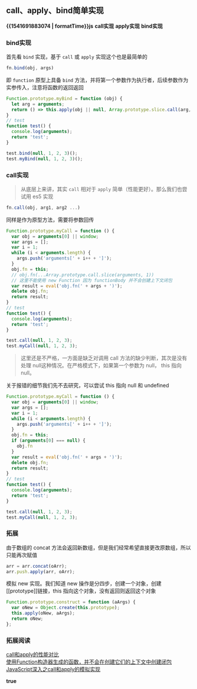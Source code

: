 ## call、apply、bind简单实现

<b class="update-time">{{1541691883074 | formatTime}}</b><b class='type'>js</b>
<b class='kw'>call实现</b> <b class='kw'>apply实现</b> <b class='kw'>bind实现</b>

### bind实现

首先看 `bind` 实现，基于 `call` 或 `apply` 实现这个也是最简单的

```js
fn.bind(obj, args)
```

即 `function` 原型上具备 `bind` 方法，并将第一个参数作为执行者，后续参数作为实参传入，注意将函数的返回返回

```js
Function.prototype.myBind = function (obj) {
  let arg = arguments;
  return () => this.apply(obj || null, Array.prototype.slice.call(arg, 1));
}
// test
function test() {
  console.log(arguments);
  return 'test';
}

test.bind(null, 1, 2, 3)();
test.myBind(null, 1, 2, 3)();
```

### call实现

> 从底层上来讲，其实 `call` 相对于 `apply` 简单（性能更好）。那么我们也尝试用 es5 实现

```js
fn.call(obj, arg1, arg2 ...)
```

同样是作为原型方法，需要将参数回传

```js
Function.prototype.myCall = function () {
  var obj = arguments[0] || window;
  var args = [];
  var i = 1;
  while (i < arguments.length) {
    args.push('arguments[' + i++ + ']');
  }
  obj.fn = this;
  // obj.fn(...Array.prototype.call.slice(arguments, 1))
  // 这里不能使用 new Function 因为 functionBody 并不会创建上下文闭包
  var result = eval('obj.fn(' + args + ')');
  delete obj.fn;
  return result;
}
// test
function test() {
  console.log(arguments);
  return 'test';
}

test.call(null, 1, 2, 3);
test.myCall(null, 1, 2, 3);
```

> 这里还是不严格，一方面是缺乏对调用 call 方法的缺少判断，其次是没有处理 null这种情况。在严格模式下，如果第一个参数为 null， this 指向 null。

关于报错的细节我们先不去研究，可以尝试 this 指向 null 和 undefined
```js
Function.prototype.myCall = function () {
  var obj = arguments[0] || window;
  var args = [];
  var i = 1;
  while (i < arguments.length) {
    args.push('arguments[' + i++ + ']');
  }
  obj.fn = this;
  if (arguments[0] === null) {
    obj.fn
  }
  var result = eval('obj.fn(' + args + ')');
  delete obj.fn;
  return result;
}
// test
function test() {
  console.log(arguments);
  return 'test';
}

test.call(null, 1, 2, 3);
test.myCall(null, 1, 2, 3);
```

### 拓展

由于数组的 concat 方法会返回新数组，但是我们经常希望直接更改原数组，所以只能再次赋值

```js
arr = arr.concat(oArr);
arr.push.apply(arr, oArr);
```

模拟 new 实现。我们知道 new 操作是分四步，创建一个对象，创建[[prototype]]链接，this 指向这个对象，没有返回则返回这个对象

```js
Function.prototype.construct = function (aArgs) {
  var oNew = Object.create(this.prototype);
  this.apply(oNew, aArgs);
  return oNew;
};
```

### 拓展阅读

[call和apply的性能对比](https://github.com/noneven/__/issues/6)  
[使用Function构造器生成的函数，并不会在创建它们的上下文中创建闭包](https://developer.mozilla.org/zh-CN/docs/Web/JavaScript/Reference/Global_Objects/Function)  
[JavaScript深入之call和apply的模拟实现](https://github.com/mqyqingfeng/Blog/issues/11)

<b class="show-blog">true</b>
